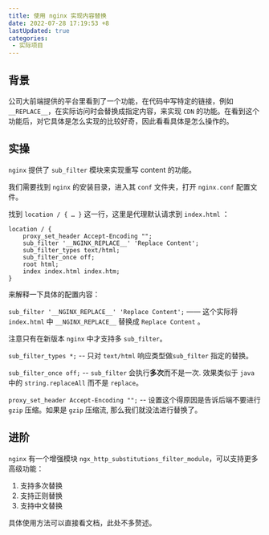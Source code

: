 ```yaml
---
title: 使用 nginx 实现内容替换
date: 2022-07-28 17:19:53 +8
lastUpdated: true
categories:
 - 实际项目
---
```


## 背景

公司大前端提供的平台里看到了一个功能，在代码中写特定的链接，例如 `__REPLACE__`，在实际访问时会替换成指定内容，来实现 `CDN` 的功能。在看到这个功能后，对它具体是怎么实现的比较好奇，因此看看具体是怎么操作的。

## 实操

`nginx` 提供了 `sub_filter` 模块来实现重写 content 的功能。

我们需要找到 `nginx` 的安装目录，进入其 `conf` 文件夹，打开 `nginx.conf` 配置文件。

找到 `location / { … }` 这一行，这里是代理默认请求到 `index.html` ：

```nginx
location / {
    proxy_set_header Accept-Encoding "";
    sub_filter '__NGINX_REPLACE__' 'Replace Content';
    sub_filter_types text/html;
    sub_filter_once off;
    root html;
    index index.html index.htm;
}
```

来解释一下具体的配置内容：

`sub_filter '__NGINX_REPLACE__' 'Replace Content';`   —— 这个实际将 `index.html` 中 `__NGINX_REPLACE__` 替换成 `Replace Content` 。

注意只有在新版本 `nginx` 中才支持多 `sub_filter`。

`sub_filter_types *;`  -- 只对 `text/html` 响应类型做`sub_filter` 指定的替换。

`sub_filter_once off;` -- `sub_filter` 会执行**多次**而不是一次. 效果类似于 `java` 中的 `string.replaceAll` 而不是 `replace`。

`proxy_set_header Accept-Encoding "";`  -- 设置这个得原因是告诉后端不要进行 `gzip` 压缩。如果是 `gzip` 压缩流, 那么我们就没法进行替换了。

## 进阶

`nginx` 有一个增强模块 `ngx_http_substitutions_filter_module`，可以支持更多高级功能：

1. 支持多次替换
2. 支持正则替换
3. 支持中文替换

具体使用方法可以直接看文档，此处不多赘述。